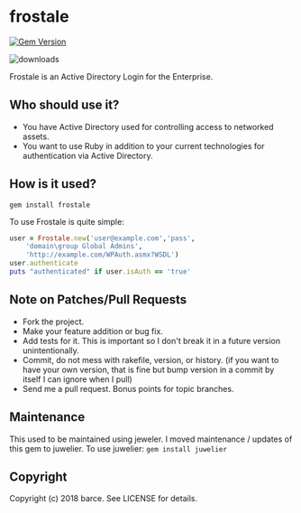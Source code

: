 # frostale

[![Gem Version](https://badge.fury.io/rb/frostale.svg)](https://badge.fury.io/rb/frostale) 

![downloads](https://img.shields.io/gem/dt/frostale.svg)

Frostale is an Active Directory Login for the Enterprise.

## Who should use it?

* You have Active Directory used for controlling access to networked assets.
* You want to use Ruby in addition to your current technologies for 
authentication via Active Directory.

## How is it used?

`gem install frostale`

To use Frostale is quite simple:

```ruby
user = Frostale.new('user@example.com','pass', 
	'domain\group Global Admins',
	'http://example.com/WPAuth.asmx?WSDL')
user.authenticate
puts "authenticated" if user.isAuth == 'true'
```


## Note on Patches/Pull Requests
 
* Fork the project.
* Make your feature addition or bug fix.
* Add tests for it. This is important so I don't break it in a
  future version unintentionally.
* Commit, do not mess with rakefile, version, or history.
  (if you want to have your own version, that is fine but bump version in a commit by itself I can ignore when I pull)
* Send me a pull request. Bonus points for topic branches.

## Maintenance
This used to be maintained using jeweler.
I moved maintenance / updates of this gem to juwelier.
To use juwelier:
`gem install juwelier`

## Copyright

Copyright (c) 2018 barce. See LICENSE for details.
